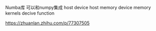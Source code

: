 Numba库 可以和numpy集成 
host
device
host memory
device memory
kernels
decive function


https://zhuanlan.zhihu.com/p/77307505